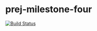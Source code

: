 # prej-milestone-four

[![Build Status](https://travis-ci.org/Prejudice182/prej-milestone-four.svg?branch=master)](https://travis-ci.org/Prejudice182/prej-milestone-four)
